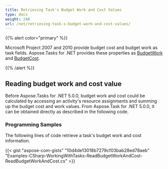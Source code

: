 ```yaml
---
title: Retrieving Task's Budget Work and Cost Values
type: docs
weight: 240
url: /net/retrieving-task-s-budget-work-and-cost-values/
---
```


{{% alert color="primary" %}} 

Microsoft Project 2007 and 2010 provide budget cost and budget work as task fields. Aspose.Tasks for .NET provides these properties as [BudgetWork](https://apireference.aspose.com/tasks/net/aspose.tasks/tsk/fields/budgetwork) and [BudgetCost](https://apireference.aspose.com/tasks/net/aspose.tasks/tsk/fields/budgetcost).

{{% /alert %}} 
## **Reading budget work and cost value**
Before Aspose.Tasks for .NET 5.0.0, budget work and cost could be calculated by accessing an activity's resource assignments and summing up the budget cost and work values. From Aspose.Task for .NET 5.0.0, it can be obtained directly as described in the following code.
### **Programming Samples**
The following lines of code retrieve a task's budget work and cost information.

{{< gist "aspose-com-gists" "10d4de13018b7279cf03bab28ed78aeb" "Examples-CSharp-WorkingWithTasks-ReadBudgetWorkAndCost-ReadBudgetWorkAndCost.cs" >}}
